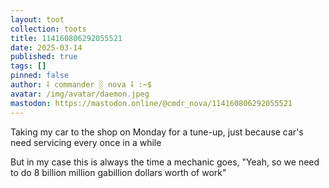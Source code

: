 ```yaml
---
layout: toot
collection: toots
title: 114160806292055521
date: 2025-03-14
published: true
tags: []
pinned: false
author: ⸸ commander ░ nova ⸸ :~$
avatar: /img/avatar/daemon.jpeg
mastodon: https://mastodon.online/@cmdr_nova/114160806292055521
---
```


Taking my car to the shop on Monday for a tune-up, just because car's need servicing every once in a while

But in my case this is always the time a mechanic goes, "Yeah, so we need to do 8 billion million gabillion dollars worth of work"
